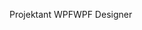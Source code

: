 <span data-ttu-id="a4fab-101">Projektant WPF</span><span class="sxs-lookup"><span data-stu-id="a4fab-101">WPF Designer</span></span>